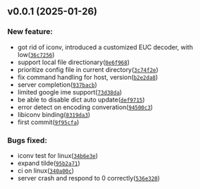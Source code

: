 ## v0.0.1 (2025-01-26)

### New feature:

- got rid of iconv, introduced a customized EUC decoder, with low([`36c7256`](https://github.com/waynezhang/tskks/commit/36c72566334619524f4ea9376f5266f98b1535be))
- support local file directionary([`0e6f968`](https://github.com/waynezhang/tskks/commit/0e6f968100bd0e691c341f40e04f40120ccb85cd))
- prioritize config file in current directory([`3c74f2e`](https://github.com/waynezhang/tskks/commit/3c74f2ea27a7d1e806e8db128a5bc25452871dd6))
- fix command handling for host, version([`b2e2da8`](https://github.com/waynezhang/tskks/commit/b2e2da8073e680b986d60c83b336a0a032f0cdd8))
- server completion([`937bacb`](https://github.com/waynezhang/tskks/commit/937bacb76bd0e74793469ea899a0b7bef2c7e0d5))
- limited google ime support([`73d38da`](https://github.com/waynezhang/tskks/commit/73d38daaab96f9671939965da8131d263daf5f88))
- be able to disable dict auto update([`def9715`](https://github.com/waynezhang/tskks/commit/def97151b4951cdaafd4115d79cc3e3864e17628))
- error detect on encoding converation([`94500c3`](https://github.com/waynezhang/tskks/commit/94500c395975b063c62ada243f9abb5abed2250e))
- libiconv binding([`8319da3`](https://github.com/waynezhang/tskks/commit/8319da347358bd5f5494b982a8159cecfd226c98))
- first commit([`9f95cfa`](https://github.com/waynezhang/tskks/commit/9f95cfac1b3190471461a40ea8b517e377593e36))

### Bugs fixed:

- iconv test for linux([`34b6e3e`](https://github.com/waynezhang/tskks/commit/34b6e3e934374d92dfe76b820ff936c97d2f97b5))
- expand tilde([`95b2a71`](https://github.com/waynezhang/tskks/commit/95b2a71fd01a9ef580969072df4a2a68997b6312))
- ci on linux([`340a00c`](https://github.com/waynezhang/tskks/commit/340a00cd1ebfee42334852844b132bb17f0fcb73))
- server crash and respond to 0 correctly([`536e320`](https://github.com/waynezhang/tskks/commit/536e3206d5ed3ff7d3145af9a9e15926c81697e4))


